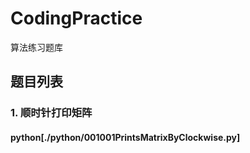 # CodingPractice
算法练习题库

## 题目列表

### 1. 顺时针打印矩阵
#### python[./python/001001PrintsMatrixByClockwise.py]